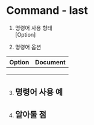 Command - last
===============


1. 명령어 사용 형태<br>
 [Option]

2. 명령어 옵션

| Option | Document |
|--------|----------|
|      |  |
|      |  |
|      |  |

3. 명령어 사용 예<br>
    - 

4. 알아둘 점<br>
    - 